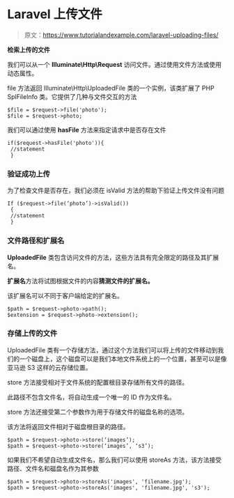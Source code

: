 # Laravel 上传文件

> 原文：<https://www.tutorialandexample.com/laravel-uploading-files/>

**检索上传的文件**

我们可以从一个 **Illuminate\Http\Request** 访问文件。通过使用文件方法或使用动态属性。

file 方法返回 Illuminate\Http\UploadedFile 类的一个实例，该类扩展了 PHP SplFileInfo 类。它提供了几种与文件交互的方法

```
$file = $request->file('photo');
$file = $request->photo; 
```

我们可以通过使用 **hasFile** 方法来指定请求中是否存在文件

```
if($request->hasFile('photo')){
 //statement
 } 
```

### 验证成功上传

为了检查文件是否存在，我们必须在 isValid 方法的帮助下验证上传文件没有问题

```
If ($request->file(‘photo’)->isValid())
 {
 //statement
 } 
```

### 文件路径和扩展名

**UploadedFile** 类包含访问文件的方法，这些方法具有完全限定的路径及其扩展名。

**扩展名**方法将试图根据文件的内容**猜测文件的扩展名。**

该扩展名可以不同于客户端给定的扩展名。

```
$path = $request->photo->path();
$extension = $request->photo->extension(); 
```

### 存储上传的文件

UploadedFile 类有一个存储方法，通过这个方法我们可以将上传的文件移动到我们的一个磁盘上，这个磁盘可以是我们本地文件系统上的一个位置，甚至可以是像亚马逊 S3 这样的云存储位置。

store 方法接受相对于文件系统的配置根目录存储所有文件的路径。

此路径不包含文件名，将自动生成一个唯一的 ID 作为文件名。

store 方法还接受第二个参数作为用于存储文件的磁盘名称的选项。

该方法将返回文件相对于磁盘根目录的路径。

```
$path = $request->photo->store(‘images’);
$path = $request->photo->store(‘images’, ‘s3’); 
```

如果我们不希望自动生成文件名，那么我们可以使用 storeAs 方法，该方法接受路径、文件名和磁盘名作为其参数

```
$path = $request->photo->storeAs('images', 'filename.jpg');
$path = $request->photo->storeAs('images', 'filename.jpg', 's3'); 
```